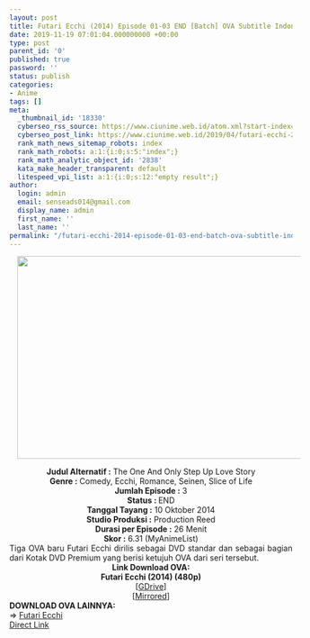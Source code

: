```yaml
---
layout: post
title: Futari Ecchi (2014) Episode 01-03 END [Batch] OVA Subtitle Indonesia
date: 2019-11-19 07:01:04.000000000 +00:00
type: post
parent_id: '0'
published: true
password: ''
status: publish
categories:
- Anime
tags: []
meta:
  _thumbnail_id: '18330'
  cyberseo_rss_source: https://www.ciunime.web.id/atom.xml?start-index=1801&max-results=150
  cyberseo_post_link: https://www.ciunime.web.id/2019/04/futari-ecchi-2014-episode-01-03-end.html
  rank_math_news_sitemap_robots: index
  rank_math_robots: a:1:{i:0;s:5:"index";}
  rank_math_analytic_object_id: '2838'
  kata_make_header_transparent: default
  litespeed_vpi_list: a:1:{i:0;s:12:"empty result";}
author:
  login: admin
  email: senseads014@gmail.com
  display_name: admin
  first_name: ''
  last_name: ''
permalink: "/futari-ecchi-2014-episode-01-03-end-batch-ova-subtitle-indonesia/"
---
```

<div class="separator" style="clear: both; text-align: center;"><a href="https://4.bp.blogspot.com/-t_HXzSs2gr4/XLRktd5EnHI/AAAAAAAAQgE/c7at3bEXZcgWCWqIsZ6MlQEJ579a5laAQCLcBGAs/s1600/Futari%2BEcchi%2B%25282014%2529.jpg" imageanchor="1" style="margin-left: 1em; margin-right: 1em;"><img border="0" data-original-height="720" data-original-width="1280" height="360" src="{{ site.baseurl }}/assets/2019/11/Futari%2BEcchi%2B%25282014%2529.jpg" width="640" /></a></div>
<p>
<div style="text-align: center;"><b>Judul</b><b><b> Alternatif</b> :</b> The One And Only Step Up Love Story</div>
<div style="text-align: center;"><b><b>Genre :</b></b> Comedy, Ecchi, Romance, Seinen, Slice of Life</div>
<div style="text-align: center;"><b>Jumlah Episode :</b> 3<br /><b>Status :&nbsp;</b>END<br /><b>Tanggal Tayang :</b> 10 Oktober 2014<br /><b>Studio Produksi :</b> Production Reed<br /><b>Durasi per Episode :</b> 26 Menit</div>
<div style="text-align: center;"><b>Skor :</b> 6.31 (MyAnimeList)</div>
<div style="text-align: center;"></div>
<div style="text-align: justify;">Tiga OVA baru Futari Ecchi dirilis sebagai DVD standar dan sebagai bagian dari Kotak DVD Premium yang berisi ketujuh OVA dari seri tersebut.</div>
<div style="text-align: justify;"></div>
<div style="text-align: justify;"></div>
<div style="text-align: center;"><b>Link Download OVA:</b></div>
<div style="text-align: center;"><b>Futari Ecchi (2014) (480p)</b></div>
<div style="text-align: center;">[<a href="https://drive.google.com/uc?id=1PaUtg-c43sn3FqOGdG5gYqyefsPfZzka" target="_blank" rel="noopener">GDrive</a>]<br />[<a href="https://www.mirrored.to/files/D2YJS6IR/" target="_blank" rel="noopener">Mirrored</a>]
<div style="text-align: left;"></div>
<div style="text-align: left;"></div>
<div style="text-align: left;"><b>DOWNLOAD OVA LAINNYA:</b></div>
<div style="text-align: left;"></div>
<div style="text-align: left;">=&gt;&nbsp;<a href="https://www.ciunime.web.id/2019/04/futari-ecchi-episode-01-04-end-batch.html" target="_blank" rel="noopener">Futari Ecchi</a></div>
<div style="text-align: left;"></div>
</div>
<link rel="stylesheet" href="https://cdnjs.cloudflare.com/ajax/libs/font-awesome/4.7.0/css/font-awesome.min.css" />
<div class="divbtn"> <a href="https://handymansurrender.com/fihup8buzv?key=94550f7ce39444073321dde3b8782f97" class="btn"><i class="fa fa-download"></i> Direct Link</a> </div>
